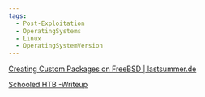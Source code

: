 ```yaml
---
tags:
  - Post-Exploitation
  - OperatingSystems
  - Linux
  - OperatingSystemVersion
---
```

[Creating Custom Packages on FreeBSD | lastsummer.de](http://lastsummer.de/creating-custom-packages-on-freebsd/)

[Schooled HTB -Writeup](https://lupus-sec.blogspot.com/2021/04/schooled.html)